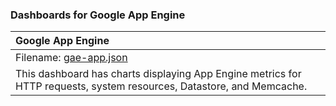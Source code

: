 ### Dashboards for Google App Engine

|Google App Engine|
|:------------------|
|Filename: [gae-app.json](gae-app.json)|
|This dashboard has charts displaying App Engine metrics for HTTP requests, system resources, Datastore, and Memcache.|
